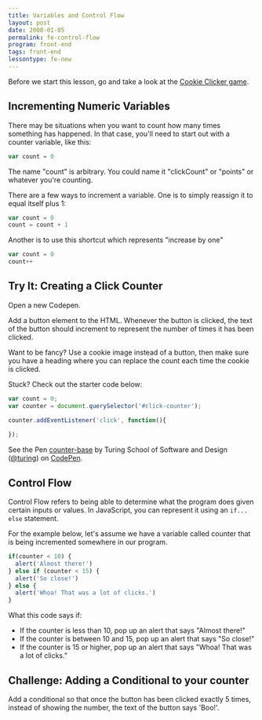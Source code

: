 ```yaml
---
title: Variables and Control Flow
layout: post
date: 2000-01-05
permalink: fe-control-flow
program: front-end
tags: front-end
lessontype: fe-new
---
```


Before we start this lesson, go and take a look at the [Cookie Clicker game](http://orteil.dashnet.org/cookieclicker/). 

## Incrementing Numeric Variables

There may be situations when you want to count how many times something has happened. In that case, you'll need to start out with a counter variable, like this:

```js
var count = 0
```

The name "count" is arbitrary. You could name it "clickCount" or "points" or whatever you're counting.

There are a few ways to increment a variable. One is to simply reassign it to equal itself plus 1:

```js
var count = 0
count = count + 1
```

Another is to use this shortcut which represents "increase by one"

```js
var count = 0
count++
```

<div class="try-it">
  <h2>Try It: Creating a Click Counter</h2>

  <p>Open a new Codepen.</p>

  <p>Add a button element to the HTML. Whenever the button is clicked, the text of the button should increment to represent the number of times it has been clicked.</p>

  <p>Want to be fancy? Use a cookie image instead of a button, then make sure you have a heading where you can replace the count each time the cookie is clicked.</p>

  <p>Stuck? Check out the starter code below:</p>
</div>

```js
var count = 0;
var counter = document.querySelector('#click-counter');

counter.addEventListener('click', function(){
  
});
```

<p data-height="300" data-theme-id="23788" data-slug-hash="gWpaqg" data-default-tab="html,result" data-user="turing" data-embed-version="2" data-pen-title="counter-base" class="codepen">See the Pen <a href="https://codepen.io/team/turing/pen/gWpaqg/">counter-base</a> by Turing School of Software and Design (<a href="http://codepen.io/turing">@turing</a>) on <a href="http://codepen.io">CodePen</a>.</p>
<script async src="https://production-assets.codepen.io/assets/embed/ei.js"></script>

## Control Flow

Control Flow refers to being able to determine what the program does given certain inputs or values. In JavaScript, you can represent it using an `if... else` statement.

For the example below, let's assume we have a variable called counter that is being incremented somewhere in our program. 

```js
if(counter < 10) {
  alert('Almost there!')
} else if (counter < 15) {
  alert('So close!')
} else {
  alert('Whoa! That was a lot of clicks.')
}
```

What this code says if:

  - If the counter is less than 10, pop up an alert that says "Almost there!"
  - If the counter is between 10 and 15, pop up an alert that says "So close!"
  - If the counter is 15 or higher, pop up an alert that says "Whoa! That was a lot of clicks."

<div class="try-it">
<h2>Challenge: Adding a Conditional to your counter</h2>

<p>Add a conditional so that once the button has been clicked exactly 5 times, instead of showing the number, the text of the button says 'Boo!'.</p>
</div>
